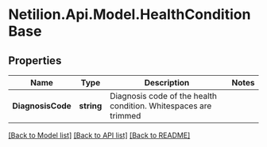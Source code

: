 # Netilion.Api.Model.HealthConditionBase
## Properties

Name | Type | Description | Notes
------------ | ------------- | ------------- | -------------
**DiagnosisCode** | **string** | Diagnosis code of the health condition. Whitespaces are trimmed | 

[[Back to Model list]](../README.md#documentation-for-models) [[Back to API list]](../README.md#documentation-for-api-endpoints) [[Back to README]](../README.md)

